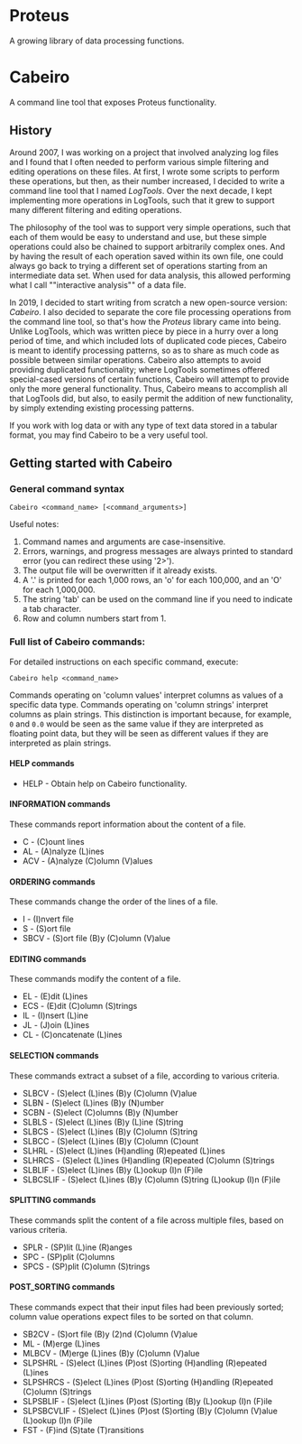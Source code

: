 # Proteus
A growing library of data processing functions.

# Cabeiro
A command line tool that exposes Proteus functionality.

## History

Around 2007, I was working on a project that involved analyzing log files and I found that I often needed to perform various simple filtering and editing operations on these files.
At first, I wrote some scripts to perform these operations, but then, as their number increased, I decided to write a command line tool that I named *LogTools*.
Over the next decade, I kept implementing more operations in LogTools, such that it grew to support many different filtering and editing operations.

The philosophy of the tool was to support very simple operations, such that each of them would be easy to understand and use, but these simple operations could also be chained to support arbitrarily complex ones.
And by having the result of each operation saved within its own file, one could always go back to trying a different set of operations starting from an intermediate data set.
When used for data analysis, this allowed performing what I call ""interactive analysis"" of a data file.
 
In 2019, I decided to start writing from scratch a new open-source version: *Cabeiro*.
I also decided to separate the core file processing operations from the command line tool, so that's how the *Proteus* library came into being.
Unlike LogTools, which was written piece by piece in a hurry over a long period of time, and which included lots of duplicated code pieces, Cabeiro is meant to identify processing patterns, so as to share as much code as possible between similar operations.
Cabeiro also attempts to avoid providing duplicated functionality; where LogTools sometimes offered special-cased versions of certain functions, Cabeiro will attempt to provide only the more general functionality.
Thus, Cabeiro means to accomplish all that LogTools did, but also, to easily permit the addition of new functionality, by simply extending existing processing patterns.

If you work with log data or with any type of text data stored in a tabular format, you may find Cabeiro to be a very useful tool.

## Getting started with Cabeiro

### General command syntax

```Cabeiro <command_name> [<command_arguments>]```

Useful notes:

 1. Command names and arguments are case-insensitive.
 2. Errors, warnings, and progress messages are always printed to standard error (you can redirect these using '2>').
 3. The output file will be overwritten if it already exists.
 4. A '.' is printed for each 1,000 rows, an 'o' for each 100,000, and an 'O' for each 1,000,000.
 5. The string 'tab' can be used on the command line if you need to indicate a tab character.
 6. Row and column numbers start from 1.

### Full list of Cabeiro commands:

For detailed instructions on each specific command, execute:

```Cabeiro help <command_name>```

Commands operating on 'column values' interpret columns as values of a specific data type.
Commands operating on 'column strings' interpret columns as plain strings.
This distinction is important because, for example, `0` and `0.0` would be seen as the same value if they are interpreted as floating point data, but they will be seen as different values if they are interpreted as plain strings.

#### HELP commands

* HELP - Obtain help on Cabeiro functionality.

#### INFORMATION commands

These commands report information about the content of a file.

* C - (C)ount lines
* AL - (A)nalyze (L)ines
* ACV - (A)nalyze (C)olumn (V)alues

#### ORDERING commands

These commands change the order of the lines of a file.

* I - (I)nvert file
* S - (S)ort file
* SBCV - (S)ort file (B)y (C)olumn (V)alue

#### EDITING commands

These commands modify the content of a file.

* EL - (E)dit (L)ines
* ECS - (E)dit (C)olumn (S)trings
* IL - (I)nsert (L)ine
* JL - (J)oin (L)ines
* CL - (C)oncatenate (L)ines

#### SELECTION commands

These commands extract a subset of a file, according to various criteria.

* SLBCV - (S)elect (L)ines (B)y (C)olumn (V)alue
* SLBN - (S)elect (L)ines (B)y (N)umber
* SCBN - (S)elect (C)olumns (B)y (N)umber
* SLBLS - (S)elect (L)ines (B)y (L)ine (S)tring
* SLBCS - (S)elect (L)ines (B)y (C)olumn (S)tring
* SLBCC - (S)elect (L)ines (B)y (C)olumn (C)ount
* SLHRL - (S)elect (L)ines (H)andling (R)epeated (L)ines
* SLHRCS - (S)elect (L)ines (H)andling (R)epeated (C)olumn (S)trings
* SLBLIF - (S)elect (L)ines (B)y (L)ookup (I)n (F)ile
* SLBCSLIF - (S)elect (L)ines (B)y (C)olumn (S)tring (L)ookup (I)n (F)ile

#### SPLITTING commands

These commands split the content of a file across multiple files, based on various criteria.

 * SPLR - (SP)lit (L)ine (R)anges
 * SPC - (SP)plit (C)olumns
 * SPCS - (SP)plit (C)olumn (S)trings

#### POST_SORTING commands

These commands expect that their input files had been previously sorted; column value operations expect files to be sorted on that column.

* SB2CV - (S)ort file (B)y (2)nd (C)olumn (V)alue
* ML - (M)erge (L)ines
* MLBCV - (M)erge (L)ines (B)y (C)olumn (V)alue
* SLPSHRL - (S)elect (L)ines (P)ost (S)orting (H)andling (R)epeated (L)ines
* SLPSHRCS - (S)elect (L)ines (P)ost (S)orting (H)andling (R)epeated (C)olumn (S)trings
* SLPSBLIF - (S)elect (L)ines (P)ost (S)orting (B)y (L)ookup (I)n (F)ile
* SLPSBCVLIF - (S)elect (L)ines (P)ost (S)orting (B)y (C)olumn (V)alue (L)ookup (I)n (F)ile
* FST - (F)ind (S)tate (T)ransitions